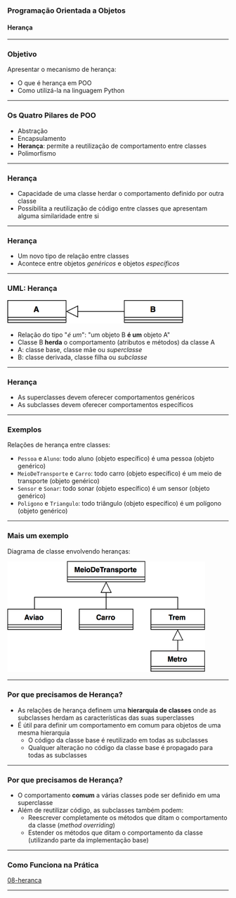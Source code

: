 ### Programação Orientada a Objetos
#### Herança
---

### Objetivo

Apresentar o mecanismo de herança:

- O que é herança em POO
- Como utilizá-la na linguagem Python

---

### Os Quatro Pilares de POO

- Abstração
- Encapsulamento
- **Herança**: permite a reutilização de comportamento entre classes
- Polimorfismo
---

### Herança

- Capacidade de uma classe herdar o comportamento definido por outra classe
- Possibilita a reutilização de código entre classes que apresentam alguma
  similaridade entre si

---

### Herança

- Um novo tipo de relação entre classes
- Acontece entre objetos _genéricos_ e objetos _específicos_ 

---

### UML: Herança

<img src="./img/heranca.png" width=400 />

- Relação do tipo "_é um_": "um objeto B __é um__ objeto A"
- Classe B __herda__ o comportamento (atributos e métodos) da classe A
- A: classe base, classe mãe ou _superclasse_
- B: classe derivada, classe filha ou _subclasse_

---

### Herança

- As superclasses devem oferecer comportamentos genéricos
- As subclasses devem oferecer comportamentos específicos

---

### Exemplos

Relações de herança entre classes:

- ```Pessoa``` e ```Aluno```: todo aluno (objeto específico) é uma pessoa
  (objeto genérico)
- ```MeioDeTransporte``` e ```Carro```: todo carro (objeto específico) é um meio de transporte
  (objeto genérico)
- ```Sensor``` e ```Sonar```: todo sonar (objeto específico) é um sensor
  (objeto genérico)
- ```Poligono``` e ```Triangulo```: todo triângulo (objeto específico) é um polígono
  (objeto genérico)
---

### Mais um exemplo

Diagrama de classe envolvendo heranças:

<img src="./img/transportes.png" width=450 />

---

### Por que precisamos de Herança?

- As relações de herança definem uma __hierarquia de classes__ onde as subclasses
herdam as características das suas superclasses
- É útil para definir um comportamento em comum para objetos de uma mesma hierarquia
  - O código da classe base é reutilizado em todas as subclasses
  - Qualquer alteração no código da classe base é propagado para todas as subclasses
---

### Por que precisamos de Herança?

- O comportamento __comum__ a várias classes pode ser definido em uma superclasse
- Além de reutilizar código, as subclasses também podem:
  - Reescrever completamente os métodos que ditam o comportamento da classe
    (*method overriding*)
  - Estender os métodos que ditam o comportamento da classe
    (utilizando parte da implementação base)
---

### Como Funciona na Prática

[08-heranca](08-Heranca.ipynb)

---